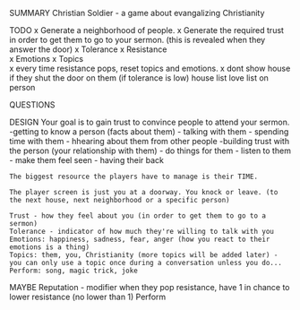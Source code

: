 SUMMARY
    Christian Soldier - a game about evangalizing Christianity

TODO
    x Generate a neighborhood of people.
    x Generate the required trust in order to get them to go to your sermon. (this is revealed when they answer the door)
    x Tolerance
    x Resistance    
    x Emotions
    x Topics    
    x every time resistance pops, reset topics and emotions.
    x dont show house if they shut the door on them (if tolerance is low)
    house list
    love list on person
    

QUESTIONS

DESIGN
    Your goal is to gain trust to convince people to attend your sermon.     
    -getting to know a person (facts about them)
        - talking with them
        - spending time with them
        - hhearing about them from other people
    -building trust with the person (your relationship with them)
        - do things for them
        - listen to them
        - make them feel seen
        - having their back
    
    The biggest resource the players have to manage is their TIME.

    The player screen is just you at a doorway. You knock or leave. (to the next house, next neighborhood or a specific person)

    Trust - how they feel about you (in order to get them to go to a sermon)
    Tolerance - indicator of how much they're willing to talk with you
    Emotions: happiness, sadness, fear, anger (how you react to their emotions is a thing)
    Topics: them, you, Christianity (more topics will be added later) - you can only use a topic once during a conversation unless you do...
    Perform: song, magic trick, joke

MAYBE
    Reputation - modifier
    when they pop resistance, have 1 in <resistance value> chance to lower resistance (no lower than 1)
    Perform 